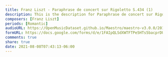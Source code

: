 ```yaml
---
title: Franz Liszt - Paraphrase de concert sur Rigoletto S.434 (1)
description: This is the description for Paraphrase de concert sur Rigoletto S.434 by Franz Liszt
composers: [Franz Liszt]
periods: [Romantic]
audioURL: https://OpenMusicDataset.github.io/Maestro/maestro-v3.0.0/2017/MIDI-Unprocessed_067_PIANO067_MID--AUDIO-split_07-07-17_Piano-e_3-03_wav--4.midi
formURL: https://docs.google.com/forms/d/e/1FAIpQLSdXWTFTPe5HTs5bacprDU4pZSU7St-rl47CwTz_XcYL5U0nRA/viewform
comments: true
share: true
date: 2021-08-08T07:43:13-06:00
---
```

